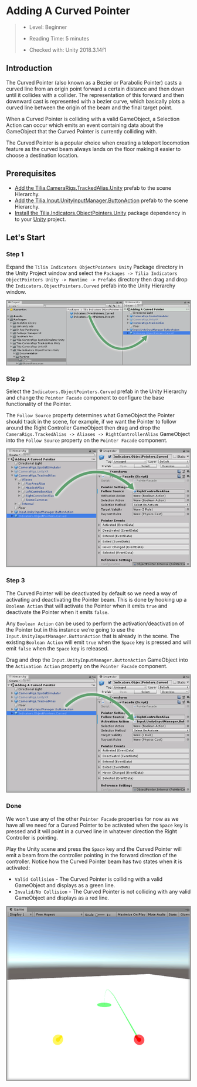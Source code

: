 # Adding A Curved Pointer

> * Level: Beginner
>
> * Reading Time: 5 minutes
>
> * Checked with: Unity 2018.3.14f1

## Introduction

The Curved Pointer (also known as a Bezier or Parabolic Pointer) casts a curved line from an origin point forward a certain distance and then down until it collides with a collider. The representation of this forward and then downward cast is represented with a bezier curve, which basically plots a curved line between the origin of the beam and the final target point.

When a Curved Pointer is colliding with a valid GameObject, a Selection Action can occur which emits an event containing data about the GameObject that the Curved Pointer is currently colliding with.

The Curved Pointer is a popular choice when creating a teleport locomotion feature as the curved beam always lands on the floor making it easier to choose a destination location.

## Prerequisites

* [Add the Tilia.CameraRigs.TrackedAlias.Unity] prefab to the scene Hierarchy.
* [Add the Tilia.Input.UnityInputManager.ButtonAction] prefab to the scene Hierarchy.
* [Install the Tilia.Indicators.ObjectPointers.Unity] package dependency in to your [Unity] project.

## Let's Start

### Step 1

Expand the `Tilia Indicators ObjectPointers Unity` Package directory in the Unity Project window and select the `Packages -> Tilia Indicators ObjectPointers Unity -> Runtime -> Prefabs` directory then drag and drop the `Indicators.ObjectPointers.Curved` prefab into the Unity Hierarchy window.

![Adding Prefab To Scene](assets/images/AddingPrefabToScene.png)

### Step 2

Select the `Indicators.ObjectPointers.Curved` prefab in the Unity Hierarchy and change the `Pointer Facade` component to configure the base functionality of the Pointer.

The `Follow Source` property determines what GameObject the Pointer should track in the scene, for example, if we want the Pointer to follow around the Right Controller GameObject then drag and drop the `CameraRigs.TrackedAlias -> Aliases -> RightControllerAlias` GameObject into the `Follow Source` property on the `Pointer Facade` component.

![Drag And Drop Right Controller Alias As Pointer Follow Source](assets/images/DragAndDropRightControllerAliasAsPointerFollowSource.png)

### Step 3

The Curved Pointer will be deactivated by default so we need a way of activating and deactivating the Pointer beam. This is done by hooking up a `Boolean Action` that will activate the Pointer when it emits `true` and deactivate the Pointer when it emits `false`.

Any `Boolean Action` can be used to perform the activation/deactivation of the Pointer but in this instance we’re going to use the `Input.UnityInputManager.ButtonAction` that is already in the scene. The existing `Boolean Action` will emit `true` when the `Space` key is pressed and will emit `false` when the `Space` key is released.

Drag and drop the `Input.UnityInputManager.ButtonAction` GameObject into the `Activation Action` property on the `Pointer Facade` component.

![Drag And Drop Boolean Action Onto Activation Action](assets/images/DragAndDropBooleanActionOntoActivationAction.png)

### Done

We won’t use any of the other `Pointer Facade` properties for now as we have all we need for a Curved Pointer to be activated when the `Space` key is pressed and it will point in a curved line in whatever direction the Right Controller is pointing.

Play the Unity scene and press the `Space` key and the Curved Pointer will emit a beam from the controller pointing in the forward direction of the controller. Notice how the Curved Pointer beam has two states when it is activated:

* `Valid Collision` - The Curved Pointer is colliding with a valid GameObject and displays as a green line.
* `Invalid/No Collision` - The Curved Pointer is not colliding with any valid GameObject and displays as a red line.

![Curved Pointer Activated In Scene](assets/images/CurvedPointerActivatedInScene.png)

[Add the Tilia.CameraRigs.TrackedAlias.Unity]: https://github.com/ExtendRealityLtd/Tilia.CameraRigs.TrackedAlias.Unity/blob/master/Documentation/HowToGuides/AddingATrackedAlias/README.md
[Add the Tilia.Input.UnityInputManager.ButtonAction]: https://github.com/ExtendRealityLtd/Tilia.Input.UnityInputManager/blob/master/Documentation/HowToGuides/UsingTheUnityButtonAction/README.md
[Install the Tilia.Indicators.ObjectPointers.Unity]: ../Installation/README.md
[Unity]: https://unity3d.com/
